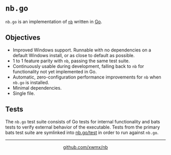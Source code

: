 # `nb.go`

`nb.go` is an implementation of [`nb`](https://github.com/xwmx/nb) written in
[Go](https://golang.org/).

## Objectives

- Improved Windows support. Runnable with no dependencies on a default Windows
  install, or as close to default as possible.
- 1 to 1 feature parity with `nb`, passing the same test suite.
- Continuously usable during development, falling back to `nb` for
  functionality not yet implemented in Go.
- Automatic, zero-configuration performance improvements for `nb` when `nb.go` is installed.
- Minimal dependencies.
- Single file.

## Tests

The `nb.go` test suite consists of Go tests for internal functionality and
bats tests to verify external behavior of the executable. Tests from the
primary bats test suite are symlinked into
[nb.go/test](https://github.com/xwmx/nb/tree/master/nb.go/test)
in order to run against `nb.go`. 

---

<p align="center">
  <a href="https://github.com/xwmx/nb">github.com/xwmx/nb</a>
</p>

